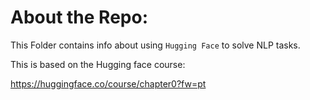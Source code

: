 # About the Repo:

This Folder contains info about using  `Hugging Face` to solve NLP tasks.

This is based on the Hugging face course:

https://huggingface.co/course/chapter0?fw=pt

